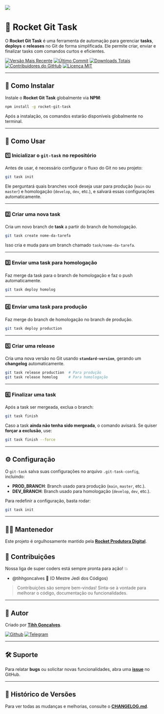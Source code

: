 <img src="https://raw.githubusercontent.com/filipedeschamps/rss-feed-emitter/master/content/logo.gif">

# 🚀 Rocket Git Task

O **Rocket Git Task** é uma ferramenta de automação para gerenciar **tasks**, **deploys** e **releases** no Git de forma simplificada. Ele permite criar, enviar e finalizar tasks com comandos curtos e eficientes.

[![Versão Mais Recente](https://img.shields.io/github/release/tihhgoncalves/rocket-git-task.svg?style=flat)]()
[![Último Commit](https://img.shields.io/github/last-commit/tihhgoncalves/rocket-git-task.svg?style=flat)]()
[![Downloads Totais](https://img.shields.io/npm/dt/rocket-git-task.svg?style=flat)](https://www.npmjs.com/package/rocket-git-task)
[![Contribuidores do GitHub](https://img.shields.io/github/contributors/tihhgoncalves/rocket-git-task.svg?style=flat)]()
[![Licença MIT](https://img.shields.io/badge/Licença-MIT-yellow.svg)](https://opensource.org/licenses/)

---

## 🎯 Como Instalar

Instale o **Rocket Git Task** globalmente via **NPM**:

```sh
npm install -g rocket-git-task
```

Após a instalação, os comandos estarão disponíveis globalmente no terminal.

---

## 🚀 Como Usar

### 1️⃣ Inicializar o `git-task` no repositório

Antes de usar, é necessário configurar o fluxo do Git no seu projeto:

```sh
git task init
```

Ele perguntará quais branches você deseja usar para produção (`main` ou `master`) e homologação (`develop`, `dev`, etc.), e salvará essas configurações automaticamente.

---

### 2️⃣ Criar uma nova task

Cria um novo branch de **task** a partir do branch de homologação.

```sh
git task create nome-da-tarefa
```

Isso cria e muda para um branch chamado `task/nome-da-tarefa`.

---

### 3️⃣ Enviar uma task para homologação

Faz merge da task para o branch de homologação e faz o push automaticamente.

```sh
git task deploy homolog
```

---

### 4️⃣ Enviar uma task para produção

Faz merge do branch de homologação no branch de produção.

```sh
git task deploy production
```

---

### 5️⃣ Criar uma release

Cria uma nova versão no Git usando **`standard-version`**, gerando um **changelog** automaticamente.

```sh
git task release production  # Para produção
git task release homolog     # Para homologação
```

---

### **6️⃣ Finalizar uma task**

Após a task ser mergeada, exclua o branch:

```sh
git task finish
```

Caso a task **ainda não tenha sido mergeada**, o comando avisará. Se quiser **forçar a exclusão**, use:

```sh
git task finish --force
```

---

## ⚙️ Configuração

O `git-task` salva suas configurações no arquivo `.git-task-config`, incluindo:

- **PROD_BRANCH**: Branch usado para produção (`main`, `master`, etc.).
- **DEV_BRANCH**: Branch usado para homologação (`develop`, `dev`, etc.).

Para redefinir a configuração, basta rodar:

```sh
git task init
```

---

## 👨‍💻 Mantenedor

Este projeto é orgulhosamente mantido pela **[Rocket Produtora Digital](https://www.produtorarocket.com)**.

## 📌 Contribuições

Nossa liga de super coders está sempre pronta para ação! 💥

- @tihhgoncalves 🚀 (O Mestre Jedi dos Códigos)

> Contribuições são sempre bem-vindas! Sinta-se à vontade para melhorar o código, documentação ou funcionalidades.

---

## 🔗 Autor

Criado por **[Tihh Gonçalves](https://github.com/tihhgoncalves)**.

[![Github](https://img.shields.io/badge/GitHub-181717.svg?style=for-the-badge&logo=GitHub&logoColor=white)](https://github.com/tihhgoncalves)
[![Telegram](https://img.shields.io/badge/Telegram-26A5E4.svg?style=for-the-badge&logo=Telegram&logoColor=white)](https://t.me/tihhgoncalves)

---

## 🛠 Suporte

Para relatar **bugs** ou solicitar novas funcionalidades, abra uma **[issue](https://github.com/tihhgoncalves/rocket-git-task/issues)** no GitHub.

---

## 📜 Histórico de Versões

Para ver todas as mudanças e melhorias, consulte o **[CHANGELOG.md](https://github.com/tihhgoncalves/rocket-git-task/blob/main/CHANGELOG.md)**.
